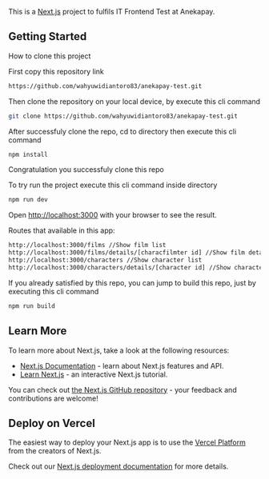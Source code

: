 This is a [Next.js](https://nextjs.org/) project to fulfils IT Frontend Test at Anekapay.

## Getting Started

How to clone this project

First copy this repository link
```bash
https://github.com/wahyuwidiantoro83/anekapay-test.git
```

Then clone the repository on your local device, by execute this cli command
```bash
git clone https://github.com/wahyuwidiantoro83/anekapay-test.git
```

After successfuly clone the repo, cd to directory then execute this cli command
```bash
npm install
```
Congratulation you successfuly clone this repo

To try run the project execute this cli command inside directory
```bash
npm run dev
```
Open [http://localhost:3000](http://localhost:3000) with your browser to see the result.

Routes that available in this app:
```bash
http://localhost:3000/films //Show film list
http://localhost:3000/films/details/[characfilmter id] //Show film details
http://localhost:3000/characters //Show character list
http://localhost:3000/characters/details/[character id] //Show character details
```
If you already satisfied by this repo, you can jump to build this repo, just by executing this cli command
```bash
npm run build
```

## Learn More

To learn more about Next.js, take a look at the following resources:

- [Next.js Documentation](https://nextjs.org/docs) - learn about Next.js features and API.
- [Learn Next.js](https://nextjs.org/learn) - an interactive Next.js tutorial.

You can check out [the Next.js GitHub repository](https://github.com/vercel/next.js/) - your feedback and contributions are welcome!

## Deploy on Vercel

The easiest way to deploy your Next.js app is to use the [Vercel Platform](https://vercel.com/new?utm_medium=default-template&filter=next.js&utm_source=create-next-app&utm_campaign=create-next-app-readme) from the creators of Next.js.

Check out our [Next.js deployment documentation](https://nextjs.org/docs/deployment) for more details.
